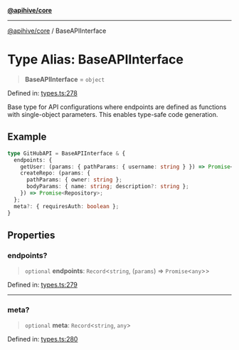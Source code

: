 [**@apihive/core**](../README.md)

***

[@apihive/core](../globals.md) / BaseAPIInterface

# Type Alias: BaseAPIInterface

> **BaseAPIInterface** = `object`

Defined in: [types.ts:278](https://github.com/cleverplatypus/apihive-core/blob/917ef8bbf07171bc9393193650ebef9dbc655327/src/types.ts#L278)

Base type for API configurations where endpoints are defined as functions
with single-object parameters. This enables type-safe code generation.

## Example

```ts
type GitHubAPI = BaseAPIInterface & {
  endpoints: {
    getUser: (params: { pathParams: { username: string } }) => Promise<User>;
    createRepo: (params: {
      pathParams: { owner: string };
      bodyParams: { name: string; description?: string };
    }) => Promise<Repository>;
  };
  meta?: { requiresAuth: boolean };
}
```

## Properties

### endpoints?

> `optional` **endpoints**: `Record`\<`string`, (`params`) => `Promise`\<`any`\>\>

Defined in: [types.ts:279](https://github.com/cleverplatypus/apihive-core/blob/917ef8bbf07171bc9393193650ebef9dbc655327/src/types.ts#L279)

***

### meta?

> `optional` **meta**: `Record`\<`string`, `any`\>

Defined in: [types.ts:280](https://github.com/cleverplatypus/apihive-core/blob/917ef8bbf07171bc9393193650ebef9dbc655327/src/types.ts#L280)
